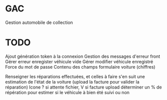 # GAC
Gestion automobile de collection

# TODO
Ajout génération token à la connexion
Gestion des messages d'erreur front
Gérer erreur enregister véhicule vide
Gérer modifier véhicule enregistré
Force du mot de passe
Contenu des champs formulaire voiture (chiffres)

Renseigner les réparations effectuées, et celles à faire
s'en suit une estimation de l'état de la voiture (upload la facture pour valider la réparation)
Icone ? si attente fichier, V si facture upload
déterminer un % de répération pour estimer si le véhicule à bien été suivi ou non
